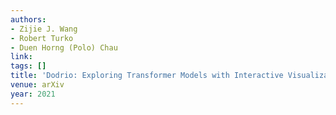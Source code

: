 ```yaml
---
authors:
- Zijie J. Wang
- Robert Turko
- Duen Horng (Polo) Chau
link:
tags: []
title: 'Dodrio: Exploring Transformer Models with Interactive Visualization.'
venue: arXiv
year: 2021
---
```

